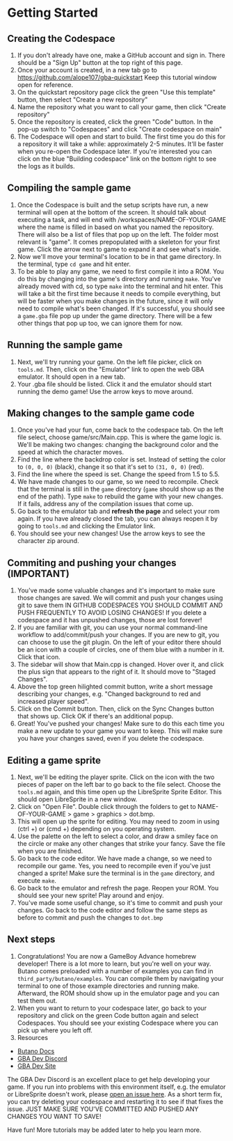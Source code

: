 # Getting Started
## Creating the Codespace
1. If you don't already have one, make a GitHub account and sign in. There should be a "Sign Up" button at the top right of this page.
1. Once your account is created, in a new tab go to https://github.com/alope107/gba-quickstart Keep this tutorial window open for reference.
1. On the quickstart repository page click the green "Use this template" button, then select "Create a new repository"
1. Name the repository what you want to call your game, then click "Create repository"
1. Once the repository is created, click the green "Code" button. In the pop-up switch to "Codespaces" and click "Create codespace on main"
1. The Codespace will open and start to build. The first time you do this for a repository it will take a while: approximately 2-5 minutes. It'll be faster when you re-open the Codespace later. If you're interested you can click on the blue "Building codespace" link on the bottom right to see the logs as it builds.
## Compiling the sample game
1. Once the Codespace is built and the setup scripts have run, a new terminal will open at the bottom of the screen. It should talk about executing a task, and will end with /workspaces/NAME-OF-YOUR-GAME where the name is filled in based on what you named the repository. There will also be a list of files that pop up on the left. The folder most relevant is "game". It comes prepopulated with a skeleton for your first game. Click the arrow next to game to expand it and see what's inside.
1. Now we'll move your terminal's location to be in that game directory. In the terminal, type `cd game` and hit enter.
1. To be able to play any game, we need to first compile it into a ROM. You do this by changing into the game's directory and running `make`. You've already moved with cd, so type `make` into the terminal and hit enter. This will take a bit the first time because it needs to compile everything, but will be faster when you make changes in the future, since it will only need to compile what's been changed. If it's successful, you should see a `game.gba` file pop up under the game directory. There will be a few other things that pop up too, we can ignore them for now.
## Running the sample game
1. Next, we'll try running your game. On the left file picker, click on `tools.md`. Then, click on the "Emulator" link to open the web GBA emulator. It should open in a new tab.
1. Your .gba file should be listed. Click it and the emulator should start running the demo game! Use the arrow keys to move around.
## Making changes to the sample game code
1. Once you've had your fun, come back to the codespace tab. On the left file select, choose game/src/Main.cpp. This is where the game logic is. We'll be making two changes: changing the background color and the speed at which the character moves.
1. Find the line where the backdrop color is set. Instead of setting the color to `(0, 0, 0)` (black), change it so that it's set to `(31, 0, 0)` (red).
1. Find the line where the speed is set. Change the speed from 1.5 to 5.5.
1. We have made changes to our game, so we need to recompile. Check that the terminal is still in the `game` directory (`game` should show up as the end of the path). Type `make` to rebuild the game with your new changes. If it fails, address any of the compilation issues that come up.
1. Go back to the emulator tab and **refresh the page** and select your rom again. If you have already closed the tab, you can always reopen it by going to `tools.md` and clicking the Emulator link.
1. You should see your new changes! Use the arrow keys to see the character zip around.
## Commiting and pushing your changes (IMPORTANT)
1. You've made some valuable changes and it's important to make sure those changes are saved. We will commit and push your changes using git to save them IN GITHUB CODESPACES YOU SHOULD COMMIT AND PUSH FREQUENTLY TO AVOID LOSING CHANGES! If you delete a codespace and it has unpushed changes, those are lost forever!
1. If you are familiar with git, you can use your normal command-line workflow to add/commit/push your changes. If you are new to git, you can choose to use the git plugin. On the left of your editor there should be an icon with a couple of circles, one of them blue with a number in it. Click that icon.
1. The sidebar will show that Main.cpp is changed. Hover over it, and click the plus sign that appears to the right of it. It should move to "Staged Changes".
1. Above the top green hilighted commit button, write a short message describing your changes, e.g. "Changed background to red and increased player speed".
1. Click on the Commit button. Then, click on the Sync Changes button that shows up. Click OK if there's an additional popup.
1. Great! You've pushed your changes! Make sure to do this each time you make a new update to your game you want to keep. This will make sure you have your changes saved, even if you delete the codespace.
## Editing a game sprite
1. Next, we'll be editing the player sprite. Click on the icon with the two pieces of paper on the left bar to go back to the file select. Choose the `tools.md` again, and this time open up the LibreSprite Sprite Editor. This should open LibreSprite in a new window.
1. Click on "Open File". Double click through the folders to get to NAME-OF-YOUR-GAME > game > graphics > dot.bmp.
1. This will open up the sprite for editing. You may need to zoom in using (ctrl +) or (cmd +) depending on you operating system.
1. Use the palette on the left to select a color, and draw a smiley face on the circle or make any other changes that strike your fancy. Save the file when you are finished.
1. Go back to the code editor. We have made a change, so we need to recompile our game. Yes, you need to recompile even if you've just changed a sprite! Make sure the terminal is in the `game` directory, and execute `make`.
1. Go back to the emulator and refresh the page. Reopen your ROM. You should see your new sprite! Play around and enjoy.
1. You've made some useful change, so it's time to commit and push your changes. Go back to the code editor and follow the same steps as before to commit and push the changes to `dot.bmp`
## Next steps
1. Congratulations! You are now a GameBoy Advance homebrew developer! There is a lot more to learn, but you're well on your way. Butano comes preloaded with a number of examples you can find in `third_party/butano/examples`. You can compile them by navigating your terminal to one of those example directories and running make. Afterward, the ROM should show up in the emulator page and you can test them out.
1. When you want to return to your codespace later, go back to your repository and click on the green Code button again and select Codespaces. You should see your existing Codespace where you can pick up where you left off.
1. Resources
- [Butano Docs](https://gvaliente.github.io/butano/)
- [GBA Dev Discord](https://discord.gg/ctGSNxRkg2)
- [GBA Dev Site](https://gbadev.net/)

The GBA Dev Discord is an excellent place to get help developing your game. If you run into problems with this environment itself, e.g. the emulator or LibreSprite doesn't work, please [open an issue here](https://github.com/alope107/gba-quickstart/issues). As a short term fix, you can try deleting your codespace and restarting it to see if that fixes the issue. JUST MAKE SURE YOU'VE COMMITTED AND PUSHED ANY CHANGES YOU WANT TO SAVE!

Have fun! More tutorials may be added later to help you learn more.

